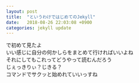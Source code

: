 ```yaml
---
layout: post
title:  "というわけではじめてのJekyll"
date:   2018-08-26 22:03:08 +0900
categories: jekyll update
---
```


で初めて見たよ  
いい感じに自分の何かしらをまとめて行ければいいよね  
それにしてもこれってどうやって読むんだろう  
じぇっきりぃ？じきる？  
コマンドでサクッと始めれていいっすね  
